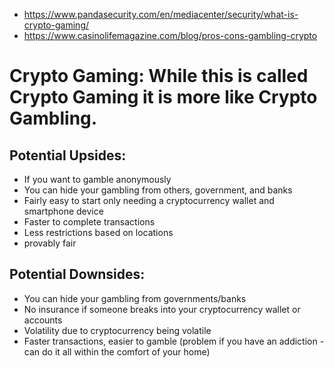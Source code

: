 * https://www.pandasecurity.com/en/mediacenter/security/what-is-crypto-gaming/
* https://www.casinolifemagazine.com/blog/pros-cons-gambling-crypto
# Crypto Gaming: While this is called Crypto Gaming it is more like Crypto Gambling.
## Potential Upsides:
* If you want to gamble anonymously
* You can hide your gambling from others, government, and banks
* Fairly easy to start only needing a cryptocurrency wallet and smartphone device
* Faster to complete transactions
* Less restrictions based on locations
* provably fair
## Potential Downsides:
* You can hide your gambling from governments/banks
* No insurance if someone breaks into your cryptocurrency wallet or accounts
* Volatility due to cryptocurrency being volatile
* Faster transactions, easier to gamble (problem if you have an addiction - can do it all within the comfort of your home)
